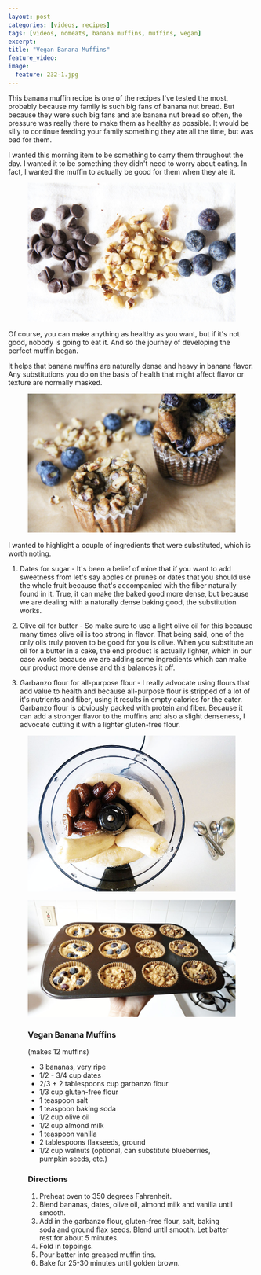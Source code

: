 ```yaml
---
layout: post
categories: [videos, recipes]
tags: [videos, nomeats, banana muffins, muffins, vegan]
excerpt: 
title: "Vegan Banana Muffins"
feature_video: 
image:
  feature: 232-1.jpg
---
```


This banana muffin recipe is one of the recipes I've tested the most, probably because my family is such big fans of banana nut bread.  But because they were such big fans and ate banana nut bread so often, the pressure was really there to make them as healthy as possible.  It would be silly to continue feeding your family something they ate all the time, but was bad for them.

I wanted this morning item to be something to carry them throughout the day.  I wanted it to be something they didn't need to worry about eating. In fact, I wanted the muffin to actually be good for them when they ate it.

<figure>
    <img src="/images/232-5.jpg">
</figure>


Of course, you can make anything as healthy as you want, but if it's not good, nobody is going to eat it.  And so the journey of developing the perfect muffin began.  

It helps that banana muffins are naturally dense and heavy in banana flavor.  Any substitutions you do on the basis of health that might affect flavor or texture are normally masked.  

<figure>
    <img src="/images/232-2.jpg">
</figure>


I wanted to highlight a couple of ingredients that were substituted, which is worth noting.  

1. Dates for sugar - It's been a belief of mine that if you want to add sweetness from let's say apples or prunes or dates that you should use the whole fruit because that's accompanied with the fiber naturally found in it.  True, it can make the baked good more dense, but because we are dealing with a naturally dense baking good, the substitution works.

2. Olive oil for butter - So make sure to use a light olive oil for this because many times olive oil is too strong in flavor.  That being said, one of the only oils truly proven to be good for you is olive.  When you substitute an oil for a butter in a cake, the end product is actually lighter, which in our case works because we are adding some ingredients which can make our product more dense and this balances it off.

3. Garbanzo flour for all-purpose flour - I really advocate using flours that add value to health and because all-purpose flour is stripped of a lot of it's nutrients and fiber, using it results in empty calories for the eater.  Garbanzo flour is obviously packed with protein and fiber.  Because it can add a stronger flavor to the muffins and also a slight denseness, I advocate cutting it with a lighter gluten-free flour.


<figure>
    <img src="/images/232-8.jpg">
</figure>

<figure>
    <img src="/images/232-10.jpg">
</figure>


<figure class="ingredients" markdown="1">

### Vegan Banana Muffins

(makes 12 muffins)

- 3 bananas, very ripe
- 1/2 - 3/4 cup dates
- 2/3 + 2 tablespoons cup garbanzo flour
- 1/3 cup gluten-free flour
- 1 teaspoon salt
- 1 teaspoon baking soda
- 1/2 cup olive oil
- 1/2 cup almond milk
- 1 teaspoon vanilla
- 2 tablespoons flaxseeds, ground
- 1/2 cup walnuts (optional, can substitute blueberries, pumpkin seeds, etc.)



</figure>

<figure class="directions" markdown="1">

### Directions

1. Preheat oven to 350 degrees Fahrenheit.
2. Blend bananas, dates, olive oil, almond milk and vanilla until smooth.
3. Add in the garbanzo flour, gluten-free flour, salt, baking soda and ground flax seeds.  Blend until smooth.  Let batter rest for about 5 minutes.
4. Fold in toppings.
5. Pour batter into greased muffin tins.
6. Bake for 25-30 minutes until golden brown.
</figure>
